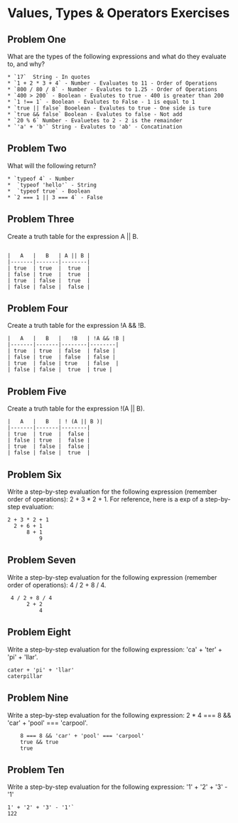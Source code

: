 # Values, Types & Operators Exercises

## Problem One

What are the types of the following expressions and what do they evaluate to, and why?
```
* `17`  String - In quotes
* `1 + 2 * 3 + 4` - Number - Evaluates to 11 - Order of Operations
* `800 / 80 / 8` - Number - Evalutes to 1.25 - Order of Operations
* `400 > 200` - Boolean - Evalutes to true - 400 is greater than 200
* `1 !== 1` - Boolean - Evalutes to False - 1 is equal to 1
* `true || false` Booelean - Evalutes to true - One side is ture
* `true && false` Boolean - Evalutes to false - Not add
* `20 % 6` Number - Evaluetes to 2 - 2 is the remainder
* `'a' + 'b'` String - Evalutes to 'ab' - Concatination
```
## Problem Two

What will the following return?
```
* `typeof 4` - Number
*  `typeof 'hello'` - String
*  `typeof true` - Boolean 
* `2 === 1 || 3 === 4` - False
```
## Problem Three

Create a truth table for the expression A || B.

```

|   A   |   B   | A || B | 
|-------|-------|--------|
| true  | true  |  true  |
| false | true  |  true  |
| true  | false |  true  |
| false | false |  false | 

```

## Problem Four

Create a truth table for the expression !A && !B.

```
|   A   |   B   |   !B   | !A && !B | 
|-------|-------|--------|--------|
| true  | true  | false  | false |
| false | true  | false  | false |
| true  | false | true   | false  |
| false | false |  true  | true | 

````
## Problem Five

Create a truth table for the expression !(A || B).
```
|   A   |   B   | ! (A || B )|
|-------|-------|--------|
| true  | true  |  false |
| false | true  |  false |
| true  | false |  false |
| false | false |  true  | 
```


## Problem Six

Write a step-by-step evaluation for the following expression (remember order of operations): 2 + 3 * 2 + 1.
  For reference, here is a exp of a step-by-step evaluation: 
  ```
  2 + 3 * 2 + 1
    2 + 6 + 1
        8 + 1
            9

```
 ## Problem Seven
 
 Write a step-by-step evaluation for the following expression (remember order of operations): 4 / 2 + 8 / 4.
  ```
   4 / 2 + 8 / 4
        2 + 2
            4
  ```


 ## Problem Eight
 
 Write a step-by-step evaluation for the following expression: 'ca' + 'ter' + 'pi' + 'llar'.
    
    
    cater + 'pi' + 'llar'
    caterpillar
    

 ## Problem Nine
 
 Write a step-by-step evaluation for the following expression: 2 * 4 === 8 && 'car' + 'pool' === 'carpool'.
        
        
      
        8 === 8 && 'car' + 'pool' === 'carpool'
        true && true
        true
        
        


 ## Problem Ten
 
  Write a step-by-step evaluation for the following expression: '1' + '2' + '3' - '1'
    
  
    1' + '2' + '3' - '1'`
    122
    

  
    




    